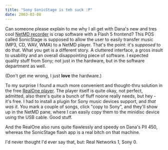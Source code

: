 ```yaml
---
title: "Sony SonicStage is teh suck :P"
date: 2003-03-08
---
```


Can someone please explain to me why I all get with Dana's new and tres cool
[NetMD recorder][1] is crap software with a Flash 5 frontend? This POS called SonicStage is supposed to allow the user to easily transfer music (MP3, CD,
WAV, WMA) to a NetMD player. That's the point: it's _supposed_ to do that.
What you get is a different story. A cluttered interface, a gross insult to usability and an overall disappointing piece of software. I expected quality stuff from Sony; not just in the hardware, but in the software department as well.

(Don't get me wrong, I just **love** the hardware.)

To my surprise I found a much more convenient and thought-thru solution in the free [RealOne player][2]. The player itself is quite okay, not perfect,
admitted, also there's quite a bunch of fluff noone really needs, but hey -
it's free. I had to install a plugin for Sony music devices support, and _that was it_. You mark a couple of songs, click "copy to Sony", and they'll show up in the NetMD pane, where I can easily copy them to the minidisc device using the USB cable. Good stuff.

And the RealOne also runs quite flawlessly and speedy on Dana's PII 450,
whereas the SonicStage flash app is a real bitch on that machine.

I'd never thought I'd ever say that, but: Real Networks 1, Sony 0.

[1]: http://www.minidisc.org/part_Sony_MZ-N710.html
[2]: http://www.real.com


